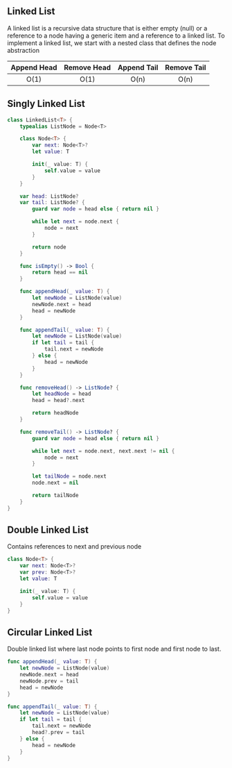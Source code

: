 ## Linked List

A linked list is a recursive data structure that is either empty (null) or a reference to a node having a generic item and a reference to a linked list. To implement a linked list, we start with a nested class that defines the node abstraction

Append Head | Remove Head | Append Tail | Remove Tail
:---------: | :---------: | :---------: | :---------: 
O(1)        | O(1)        | O(n)        | O(n) 


## Singly Linked List

```swift
class LinkedList<T> {
    typealias ListNode = Node<T>

    class Node<T> {
        var next: Node<T>?
        let value: T

        init(_ value: T) {
            self.value = value
        }
    }

    var head: ListNode?
    var tail: ListNode? {
        guard var node = head else { return nil }

        while let next = node.next {
            node = next
        }

        return node
    }

    func isEmpty() -> Bool {
        return head == nil
    }

    func appendHead(_ value: T) {
        let newNode = ListNode(value)
        newNode.next = head
        head = newNode
    }

    func appendTail(_ value: T) {
        let newNode = ListNode(value)
        if let tail = tail {
            tail.next = newNode
        } else {
            head = newNode
        }
    }

    func removeHead() -> ListNode? {
        let headNode = head
        head = head?.next

        return headNode
    }

    func removeTail() -> ListNode? {
        guard var node = head else { return nil }

        while let next = node.next, next.next != nil {
            node = next
        }

        let tailNode = node.next
        node.next = nil

        return tailNode
    }
}
```

## Double Linked List

Contains references to next and previous node

```swift
class Node<T> {
    var next: Node<T>?
    var prev: Node<T>?
    let value: T

    init(_ value: T) {
        self.value = value
    }
}
```

## Circular Linked List

Double linked list where last node points to first node and first node to last.

```swift
func appendHead(_ value: T) {
    let newNode = ListNode(value)
    newNode.next = head
    newNode.prev = tail
    head = newNode
}

func appendTail(_ value: T) {
    let newNode = ListNode(value)
    if let tail = tail {
        tail.next = newNode
        head?.prev = tail
    } else {
        head = newNode
    }
}
```